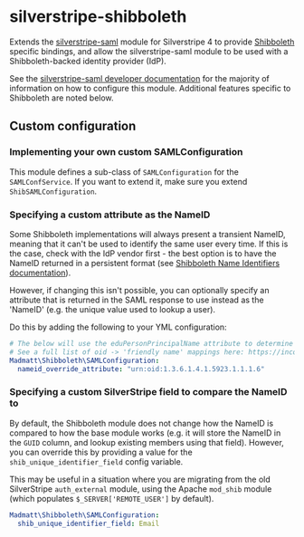 # silverstripe-shibboleth

Extends the [silverstripe-saml](https://github.com/silverstripe/silverstripe-saml) module for Silverstripe 4 to provide [Shibboleth](https://wiki.shibboleth.net/confluence/display/IDP30/Home) specific bindings, and allow the silverstripe-saml module to be used with a Shibboleth-backed identity provider (IdP).

See the [silverstripe-saml developer documentation](https://github.com/silverstripe/silverstripe-saml/tree/master/docs/en) for the majority of information on how to configure this module. Additional features specific to Shibboleth are noted below.

## Custom configuration

### Implementing your own custom SAMLConfiguration

This module defines a sub-class of `SAMLConfiguration` for the `SAMLConfService`. If you want to extend it, make sure you extend `ShibSAMLConfiguration`.

### Specifying a custom attribute as the NameID

Some Shibboleth implementations will always present a transient NameID, meaning that it can't be used to identify the same user every time. If this is the case, check with the IdP vendor first - the best option is to have the NameID returned in a persistent format (see [Shibboleth Name Identifiers documentation](https://wiki.shibboleth.net/confluence/display/CONCEPT/NameIdentifiers)).

However, if changing this isn't possible, you can optionally specify an attribute that is returned in the SAML response to use instead as the 'NameID' (e.g. the unique value used to lookup a user).

Do this by adding the following to your YML configuration:

```yaml
# The below will use the eduPersonPrincipalName attribute to determine the NameID
# See a full list of oid -> 'friendly name' mappings here: https://incommon.org/community-practices-and-standards/object-identifier-registrations/
Madmatt\Shibboleth\SAMLConfiguration:
  nameid_override_attribute: "urn:oid:1.3.6.1.4.1.5923.1.1.1.6"
```

### Specifying a custom SilverStripe field to compare the NameID to

By default, the Shibboleth module does not change how the NameID is compared to how the base module works (e.g. it will store the NameID in the `GUID` column, and lookup existing members using that field). However, you can override this by providing a value for the `shib_unique_identifier_field` config variable.

This may be useful in a situation where you are migrating from the old SilverStripe `auth_external` module, using the Apache `mod_shib` module (which populates `$_SERVER['REMOTE_USER']` by default).

```yaml
Madmatt\Shibboleth\SAMLConfiguration:
  shib_unique_identifier_field: Email
```